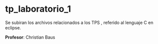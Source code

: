 # tp_laboratorio_1

Se subiran los archivos relacionados a los TPS , referido al lenguaje C en eclipse.

**Profesor**: Christian Baus


